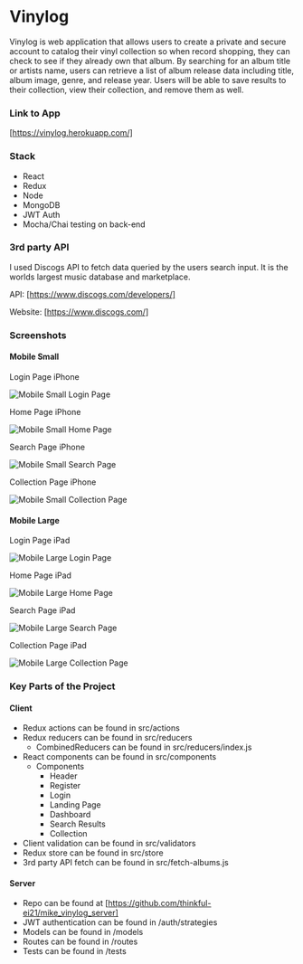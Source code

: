 # Vinylog

Vinylog is web application that allows users to create a private and secure account to catalog their vinyl collection so when record shopping, they can check to see if they already own that album. By searching for an album title or artists name, users can retrieve a list of album release data including title, album image, genre, and release year. Users will be able to save results to their collection, view their collection, and remove them as well. 

### Link to App 
[https://vinylog.herokuapp.com/]

### Stack
-	React
-	Redux
-	Node
-	MongoDB
-	JWT Auth
-	Mocha/Chai testing on back-end

### 3rd party API
I used Discogs API to fetch data queried by the users search input. It is the worlds largest music database and marketplace.

API: [https://www.discogs.com/developers/]

Website: [https://www.discogs.com/]

### Screenshots

#### Mobile Small

Login Page iPhone

![Mobile Small Login Page](https://github.com/thinkful-ei21/mike_vinylog_client/blob/master/src/assets/images/mobile-login_s.png?raw=true "Mobile Small  Login Page")

Home Page iPhone

![Mobile Small Home Page](https://github.com/thinkful-ei21/mike_vinylog_client/blob/master/src/assets/images/mobile-home_s.png?raw=true "Mobile Small  Home Page")

Search Page iPhone

![Mobile Small Search Page](https://github.com/thinkful-ei21/mike_vinylog_client/blob/master/src/assets/images/mobile-search_s.png?raw=true "Mobile Small  Search Page")

Collection Page iPhone

![Mobile Small Collection Page](https://github.com/thinkful-ei21/mike_vinylog_client/blob/master/src/assets/images/mobile-collection_s.png?raw=true "Mobile Small  Collection Page")

#### Mobile Large

Login Page iPad

![Mobile Large Login Page](https://github.com/thinkful-ei21/mike_vinylog_client/blob/master/src/assets/images/mobile-m-login.png?raw=true "Mobile Large Login Page")

Home Page iPad

![Mobile Large Home Page](https://github.com/thinkful-ei21/mike_vinylog_client/blob/master/src/assets/images/mobile-m-home.png?raw=true "Mobile Large Home Page")

Search Page iPad

![Mobile Large Search Page](https://github.com/thinkful-ei21/mike_vinylog_client/blob/master/src/assets/images/mobile-m-search.png?raw=true "Mobile Large Search Page")

Collection Page iPad

![Mobile Large Collection Page](https://github.com/thinkful-ei21/mike_vinylog_client/blob/master/src/assets/images/mobile-m-collection.png?raw=true "Mobile Large Collection Page")

### Key Parts of the Project

#### Client

- Redux actions can be found in src/actions
- Redux reducers can be found in src/reducers
  - CombinedReducers can be found in src/reducers/index.js
- React components can be found in src/components
  - Components
    - Header
    - Register
    - Login
    - Landing Page
    - Dashboard
    - Search Results
    - Collection
- Client validation can be found in src/validators
- Redux store can be found in src/store
- 3rd party API fetch can be found in src/fetch-albums.js

#### Server

- Repo can be found at [https://github.com/thinkful-ei21/mike_vinylog_server]
- JWT authentication can be found in /auth/strategies
- Models can be found in /models
- Routes can be found in /routes
- Tests can be found in /tests
